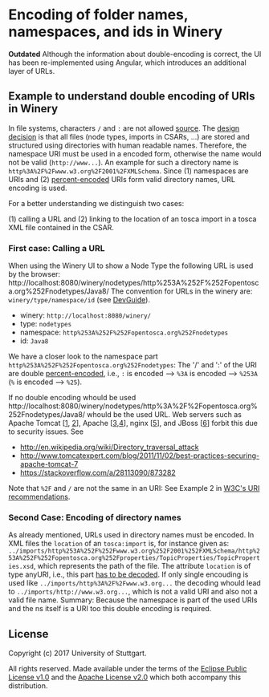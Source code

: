 # Encoding of folder names, namespaces, and ids in Winery

**Outdated** Although the information about double-encoding is correct, the UI has been re-implemented using Angular, which introduces an additional layer of URLs. 

## Example to understand double encoding of URIs in Winery

In file systems, characters `/` and `:` are not allowed [source](https://stackoverflow.com/a/31976060/873282).
The [design decision](../adr/0002-filesystem-folder-structure-using-type-namespace-id-structure) is that all files (node types, imports in CSARs, ...) are stored and structured using directories with human readable names.
Therefore, the namespace URI must be used in a encoded form, otherwise the name would not be valid (`http://www...`). 
An example for such a directory name is `http%3A%2F%2Fwww.w3.org%2F2001%2FXMLSchema`.
Since (1) namespaces are URIs and (2) [percent-encoded](https://tools.ietf.org/html/rfc3986#section-2.1) URIs form valid directory names, URL encoding is used.

For a better understanding we distinguish two cases: 

(1) calling a URL and 
(2) linking to the location of an tosca import in a tosca XML file contained in the CSAR.

### First case: Calling a URL

When using the Winery UI to show a Node Type the following URL is used by the browser: http://localhost:8080/winery/nodetypes/http%253A%252F%252Fopentosca.org%252Fnodetypes/Java8/
The convention for URLs in the winery are: `winery/type/namespace/id` (see [DevGuide](./#url-structure)).

 - winery:    `http://localhost:8080/winery/`
 - type:      `nodetypes`
 - namespace: `http%253A%252F%252Fopentosca.org%252Fnodetypes`
 - id:        `Java8`

We have a closer look to the namespace part `http%253A%252F%252Fopentosca.org%252Fnodetypes`:
The '/' and ':' of the URI are double [percent-encoded](https://tools.ietf.org/html/rfc3986#section-2.1), i.e.,
`:` is encoded --> `%3A` is encoded --> `%253A` (`%` is encoded --> `%25`).

If no double encoding whould be used http://localhost:8080/winery/nodetypes/http%3A%2F%2Fopentosca.org%252Fnodetypes/Java8/ whould be the used URL.
Web servers such as
Apache Tomcat [[1](https://stackoverflow.com/a/14600740/873282), [2](https://stackoverflow.com/a/41559969/873282)],
Apache [[3](https://stackoverflow.com/a/9933890/873282),[4](https://stackoverflow.com/a/3235361/873282)],
nginx [[5](https://stackoverflow.com/a/37584637/873282)], and
JBoss [[6](https://stackoverflow.com/a/5628325/873282)]
forbit this due to security issues. See
- http://en.wikipedia.org/wiki/Directory_traversal_attack
- http://www.tomcatexpert.com/blog/2011/11/02/best-practices-securing-apache-tomcat-7
- https://stackoverflow.com/a/28113090/873282

Note that `%2F` and `/` are not the same in an URI: See Example 2 in [W3C's URI recommendations](https://www.w3.org/Addressing/URL/4_URI_Recommentations.html).

 
### Second Case: Encoding of directory names

As already mentioned, URLs used in directory names must be encoded.
In XML files the `location` of an `tosca:import` is, for instance given as: `../imports/http%253A%252F%252Fwww.w3.org%252F2001%252FXMLSchema/http%253A%252F%252Fopentosca.org%252Fproperties/TopicProperties/TopicProperties.xsd`, which represents the path of the file.
The attribute `location` is of type anyURI, i.e., this part [has to be decoded](https://tools.ietf.org/html/rfc3986#section-2.4).
If only single encouding is used like `../imports/http%3A%2F%2Fwww.w3.org...` the decoding whould lead to `../imports/http://www.w3.org...`, which is not a valid URI and also not a valid file name.
Summary: Because the namespace is part of the used URIs and the ns itself is a URI too this double encoding is required.


## License

Copyright (c) 2017 University of Stuttgart.

All rights reserved. Made available under the terms of the [Eclipse Public License v1.0] and the [Apache License v2.0] which both accompany this distribution.

 [Apache License v2.0]: http://www.apache.org/licenses/LICENSE-2.0.html
 [Eclipse Public License v1.0]: http://www.eclipse.org/legal/epl-v10.html
